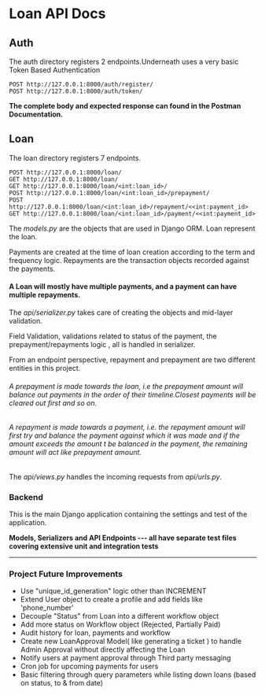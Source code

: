 # Loan API Docs

## Auth

The auth directory registers 2 endpoints.Underneath uses a very basic Token Based Authentication

    POST http://127.0.0.1:8000/auth/register/
    POST http://127.0.0.1:8000/auth/token/

**The complete body and expected response can found in the Postman Documentation.**

## Loan
The loan directory registers 7 endpoints.

    POST http://127.0.0.1:8000/loan/
    GET http://127.0.0.1:8000/loan/
    GET http://127.0.0.1:8000/loan/<int:loan_id>/
    POST http://127.0.0.1:8000/loan/<int:loan_id>/prepayment/
    POST http://127.0.0.1:8000/loan/<int:loan_id>/repayment/<<int:payment_id>
    GET http://127.0.0.1:8000/loan/<int:loan_id>/payment/<<int:payment_id>

The *models.py* are the objects that are used in Django ORM.
Loan represent the loan.  

Payments are created at the time of loan creation according to the term and frequency logic.
Repayments are the transaction objects recorded against the payments.

#### A Loan will mostly have multiple payments, and a payment can have multiple repayments.


The *api/serializer.py* takes care of creating the objects and mid-layer validation. 

Field Validation, validations related to status of the payment, the prepayment/repayments logic , all is handled in serializer.
 
From an endpoint perspective, repayment and prepayment are two different entities in this project.

###### A prepayment is made towards the loan, i.e the prepayment amount will balance out payments in the order of their timeline.Closest payments will be cleared out first and so on.

###### A repayment is made towards a payment, i.e. the repayment amount will first try and balance the payment against which it was made and if the amount exceeds the amount t be balanced in the payment, the remaining amount will act like prepayment amount.


The *api/views.py* handles the incoming requests from *api/urls.py*.

### Backend
This is the main Django application containing the settings and test of the application. 

**Models, Serializers and API Endpoints --- all have separate test files covering extensive unit and integration tests**


---



### Project Future Improvements 
* Use "unique_id_generation" logic other than INCREMENT
* Extend User object to create a profile and add fields like 'phone_number'
* Decouple "Status" from Loan into a different workflow object
* Add more status on Workflow object (Rejected, Partially Paid)
* Audit history for loan, payments and workflow 
* Create new LoanApproval Model( like generating a ticket ) to handle Admin Approval without directly affecting the Loan
* Notify users at payment approval through Third party messaging
* Cron job for upcoming payments for users
* Basic filtering through query parameters while listing down loans (based on status, to & from date)



    

